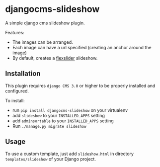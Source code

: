 djangocms-slideshow
===================

A simple django cms slideshow plugin.

Features:

* The images can be arranged.
* Each image can have a url specified (creating an anchor around the image)
* By default, creates a [flexslider](http://www.woothemes.com/flexslider/) slideshow.

Installation
------------

This plugin requires `django CMS 3.0` or higher to be properly installed and configured.

To install:

* run `pip install djangocms-slideshow` on your virtualenv
* add `slideshow` to your `INSTALLED_APPS` setting
* add `adminsortable` to your `INSTALLED_APPS` setting
* Run `./manage.py migrate slideshow`

Usage
-----

To use a custom template, just add `slideshow.html` in directory `templates/slideshow` of your Django project.
